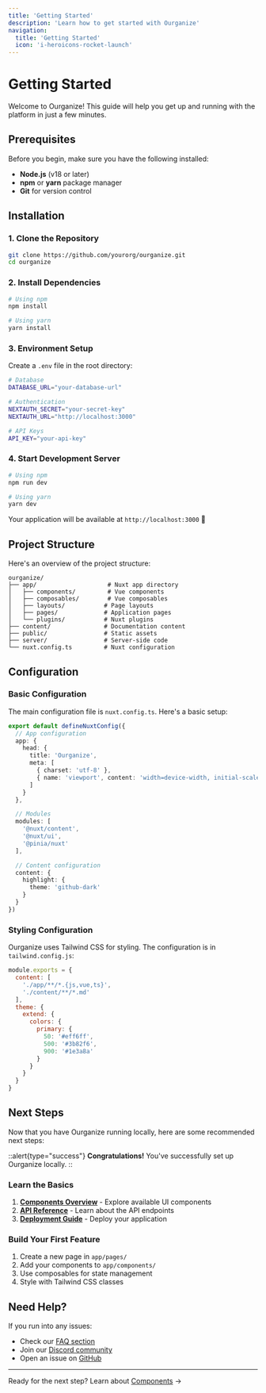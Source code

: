 ```yaml
---
title: 'Getting Started'
description: 'Learn how to get started with Ourganize'
navigation:
  title: 'Getting Started'
  icon: 'i-heroicons-rocket-launch'
---
```


# Getting Started

Welcome to Ourganize! This guide will help you get up and running with the platform in just a few minutes.

## Prerequisites

Before you begin, make sure you have the following installed:

- **Node.js** (v18 or later)
- **npm** or **yarn** package manager
- **Git** for version control

## Installation

### 1. Clone the Repository

```bash
git clone https://github.com/yourorg/ourganize.git
cd ourganize
```

### 2. Install Dependencies

```bash
# Using npm
npm install

# Using yarn
yarn install
```

### 3. Environment Setup

Create a `.env` file in the root directory:

```bash
# Database
DATABASE_URL="your-database-url"

# Authentication
NEXTAUTH_SECRET="your-secret-key"
NEXTAUTH_URL="http://localhost:3000"

# API Keys
API_KEY="your-api-key"
```

### 4. Start Development Server

```bash
# Using npm
npm run dev

# Using yarn
yarn dev
```

Your application will be available at `http://localhost:3000` 🎉

## Project Structure

Here's an overview of the project structure:

```
ourganize/
├── app/                    # Nuxt app directory
│   ├── components/         # Vue components
│   ├── composables/        # Vue composables
│   ├── layouts/           # Page layouts
│   ├── pages/             # Application pages
│   └── plugins/           # Nuxt plugins
├── content/               # Documentation content
├── public/                # Static assets
├── server/                # Server-side code
└── nuxt.config.ts         # Nuxt configuration
```

## Configuration

### Basic Configuration

The main configuration file is `nuxt.config.ts`. Here's a basic setup:

```typescript
export default defineNuxtConfig({
  // App configuration
  app: {
    head: {
      title: 'Ourganize',
      meta: [
        { charset: 'utf-8' },
        { name: 'viewport', content: 'width=device-width, initial-scale=1' }
      ]
    }
  },

  // Modules
  modules: [
    '@nuxt/content',
    '@nuxt/ui',
    '@pinia/nuxt'
  ],

  // Content configuration
  content: {
    highlight: {
      theme: 'github-dark'
    }
  }
})
```

### Styling Configuration

Ourganize uses Tailwind CSS for styling. The configuration is in `tailwind.config.js`:

```javascript
module.exports = {
  content: [
    './app/**/*.{js,vue,ts}',
    './content/**/*.md'
  ],
  theme: {
    extend: {
      colors: {
        primary: {
          50: '#eff6ff',
          500: '#3b82f6',
          900: '#1e3a8a'
        }
      }
    }
  }
}
```

## Next Steps

Now that you have Ourganize running locally, here are some recommended next steps:

::alert{type="success"}
**Congratulations!** You've successfully set up Ourganize locally.
::

### Learn the Basics

1. **[Components Overview](/components/overview)** - Explore available UI components
2. **[API Reference](/api/overview)** - Learn about the API endpoints
3. **[Deployment Guide](/guide/deployment)** - Deploy your application

### Build Your First Feature

1. Create a new page in `app/pages/`
2. Add your components to `app/components/`
3. Use composables for state management
4. Style with Tailwind CSS classes

## Need Help?

If you run into any issues:

- Check our [FAQ section](/guide/faq)
- Join our [Discord community](https://discord.gg/yourserver)
- Open an issue on [GitHub](https://github.com/yourorg/ourganize/issues)

---

Ready for the next step? Learn about [Components](/docs/components/overview) →
